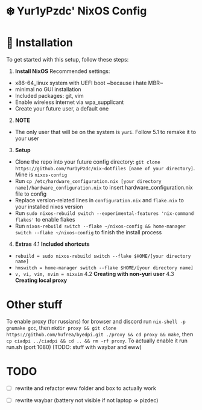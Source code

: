 # ❄️ Yur1yPzdc' NixOS Config

# 🚀 Installation

To get started with this setup, follow these steps:

1. **Install NixOS** Recommended settings:
- x86-64_linux system with UEFI boot ~because i hate MBR~
- minimal no GUI installation
- Included packages: git, vim
- Enable wireless internet via wpa_supplicant
- Create your future user, a default one

2. **NOTE**
- The only user that will be on the system is `yuri`. Follow 5.1 to remake it to your user

3. **Setup**
- Clone the repo into your future config directory: `git clone https://github.com/Yur1yPzdc/nix-dotfiles [name of your directory]`. Mine is `nixos-config`
- Run `cp /etc/hardware_configuration.nix [your directory name]/hardware_configuration.nix` to insert hardware_configuration.nix file to config
- Replace version-related lines in `configuration.nix` and `flake.nix` to your installed nixos version
- Run `sudo nixos-rebuild switch --experimental-features 'nix-command flakes'` to enable flakes
- Run `nixos-rebuild switch --flake ~/nixos-config && home-manager switch --flake ~/nixos-config` to finish the install process

4. **Extras**
4.1 **Included shortcuts**
- `rebuild = sudo nixos-rebuild switch --flake $HOME/[your directory name]`
- `hmswitch = home-manager switch --flake $HOME/[your directory name]`
- `v, vi, vim, nvim = nixvim`
4.2 **Creating with non-yuri user**
4.3 **Creating local proxy**

# Other stuff

To enable proxy (for russians) for browser and discord run ` nix-shell -p gnumake gcc `, then ` mkdir proxy && git clone https://github.com/hufrea/byedpi.git ./proxy && cd proxy && make `, then ` cp ciadpi ../ciadpi && cd .. && rm -rf proxy `. To actually enable it run run.sh (port 1080)
(TODO: stuff with waybar and eww)

# TODO
- [ ] rewrite and refactor eww folder and box to actually work
- [ ] rewrite waybar (battery not visible if not laptop => pizdec)



